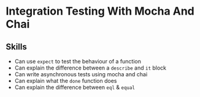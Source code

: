 # Integration Testing With Mocha And Chai

## Skills

- Can use `expect` to test the behaviour of a function
- Can explain the difference between a `describe` and `it` block
- Can write asynchronous tests using mocha and chai
- Can explain what the `done` function does
- Can explain the difference between `eql` & `equal`

